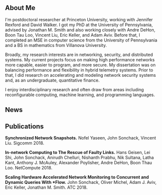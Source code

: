 ## About Me

I'm postdoctoral researcher at Princeton University, working with Jennifer Rexford and David Walker. I got my PhD at the University of Pennsylvania, advised by Jonathan M. Smith and also working closely with Andre DeHon, Boon Tau Loo, Vincent Liu, Eric Keller, and Adam Aviv. Before that, I completed an MSE in computer science from the University of Pennsylvania and a BS in mathematics from Villanova University. 

Broadly, my research interests are in networking, security, and distributed systems. My current projects focus on making high performance networks more capable, easier to program, and more secure. My dissertation was on balancing performance and flexibility in hybrid telemetry systems. Prior to that, I did research on accelerating and modeling network security systems and, as an undergraduate, quantitative finance. 

I enjoy interdisciplinary research and often draw from areas including reconfigurable computing, machine learning, and programming languages. 		

## News

## Publications


**Synchronized Network Snapshots.** Nofel Yaseen, John Sonchack, Vincent Liu. Sigcomm 2018.

**In-network Computing to The Rescue of Faulty Links.** Hans Geisen, Lei Shi, John Sonchack, Anirudh Chelluri, Nishanth Prabhu, Nik Sultana, Latha Kant, Anthony J. McAuley, Alexander Poylisher, Andre DeHon, Boon Thau Loo. NetCompute 2018.

**Scaling Hardware Accelerated Network Monitoring to Concurrent and Dynamic Queries With \*Flow.** John Sonchack, Oliver Michel, Adam J. Aviv, Eric Keller, Jonathan M. Smith. ATC 2018.

<!-- 
    
    

    
    ** Packet-Level Analytics in Software without Compromises. ** 
Oliver Michel, John Sonchack, Adam J. Aviv, Eric Keller, Jonathan M. 
Smith. Hotcloud 2018.
    

    
    ** TurboFlow: Information Rich Flow Record Generation on Commodity 
Switches. ** John Sonchack, Adam J. Aviv, Eric Keller, Jonathan M. 
Smith. EuroSys 2018.
    

    
    ** Predictable Packet Processing with PathMiner. ** John Sonchack 
and Jonathan M. Smith. BAR 2018.
    

    <h4> 2016 </h4>
    
    ** Enabling Practical SDN Security Applications with OFX (The 
OpenFlow 
    eXtension Framework). ** John Sonchack, Adam J. Aviv, Eric Keller, 
and Jonathan M. Smith. Proceedings of the 
    2016 Network and Distributed System Security Symposium (NDSS).
    

    
    ** Timing Based Reconniasance and Defense in Software-defined 
Networks. ** 
    John Sonchack, Anurag Dubey, Adam J. Aviv, Eric Keller, and Jonathan 
M. Smith. Proceedings of the 
    32nd Annual Computer Security Applications Conference (ACSAC).
    

    
    **Exploring Large Scale Security System Reproducibility with the 
LESS Simulator. ** John Sonchack and Adam J. Aviv. Journal of Computer 
Security (JCS).
    

    
    **Timing SDN Control Planes to Infer Network Configurations.** 
John Sonchack, Adam J. Aviv, and Eric Keller. Proceedings of the ACM 
International Workshop on Security in Software Defined Networks & 
Network Function Virtualization (SDN-NFV Sec).
    

    <h4> 2015 </h4>
    
    **<i>(short paper)</i> OFX: Enabling OpenFlow Extensions for 
Switch-Level Security 
    Applications. ** John Sonchack, Adam J. Aviv, Eric Keller, 
    and Jonathan M. Smith. Proceedings of the 22nd ACM SIGSAC Conference 
on Computer and Communications Security (CCS).
    
    
    **Cross-domain Collaboration for Improved IDS Rule Set 
Selection.** John Sonchack and Adam J. Aviv. Journal of Information 
Security and Applications 24 (JISA).
    


    <h4> 2014 </h4>
    
    ** LESS Is More: Host-Agent Based Simulator for Large-Scale 
Evaluation 
    of Security Systems. ** John Sonchack and Adam J. Aviv. 
Proceedings of ESORICS 2014.             
    
                <h4>2013</h4>
                
                ** Bridging the Data Gap: Data Related Challenges in 
    Evaluating Large Scale Collaborative Security Systems**. John 
    Sonchack, Adam J. Aviv, and Johnathan M. Smith. In the proceedings 
of 
    the 6th Workshop on Cyber Security Evaluation and Testing (CSET).
                
                
                <h4>2011</h4>            
                 
                **Signature Correlations in Multiple Honeypot Defense 
System.**            
                John Sonchack and Johnathan M. Smith. Future Internet 
Workshop.
                
 -->